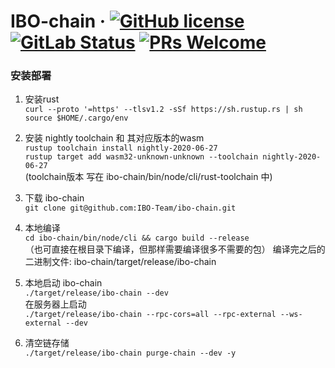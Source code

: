 # IBO-chain &middot; [![GitHub license](https://img.shields.io/badge/license-GPL3%2FApache2-blue)](LICENSE) [![GitLab Status](https://gitlab.parity.io/parity/substrate/badges/master/pipeline.svg)](https://gitlab.parity.io/parity/substrate/pipelines) [![PRs Welcome](https://img.shields.io/badge/PRs-welcome-brightgreen.svg)](docs/CONTRIBUTING.adoc)

### 安装部署
1. 安装rust  
`curl --proto '=https' --tlsv1.2 -sSf https://sh.rustup.rs | sh`  
`source $HOME/.cargo/env`

2. 安装 nightly toolchain 和 其对应版本的wasm  
`rustup toolchain install nightly-2020-06-27`  
`rustup target add wasm32-unknown-unknown --toolchain nightly-2020-06-27`  
(toolchain版本 写在 ibo-chain/bin/node/cli/rust-toolchain 中)  

3. 下载 ibo-chain  
 `git clone git@github.com:IBO-Team/ibo-chain.git`  

4. 本地编译  
 `cd ibo-chain/bin/node/cli && cargo build --release`  
 （也可直接在根目录下编译，但那样需要编译很多不需要的包） 
 编译完之后的二进制文件: ibo-chain/target/release/ibo-chain
 
5. 本地启动 ibo-chain  
`./target/release/ibo-chain --dev`  
  在服务器上启动  
`./target/release/ibo-chain --rpc-cors=all --rpc-external --ws-external --dev`  

6. 清空链存储  
`./target/release/ibo-chain purge-chain --dev -y`  
 
